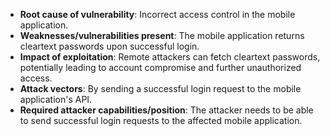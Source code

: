 - **Root cause of vulnerability**: Incorrect access control in the mobile application.
- **Weaknesses/vulnerabilities present**: The mobile application returns cleartext passwords upon successful login.
- **Impact of exploitation**: Remote attackers can fetch cleartext passwords, potentially leading to account compromise and further unauthorized access.
- **Attack vectors**: By sending a successful login request to the mobile application's API.
- **Required attacker capabilities/position**: The attacker needs to be able to send successful login requests to the affected mobile application.